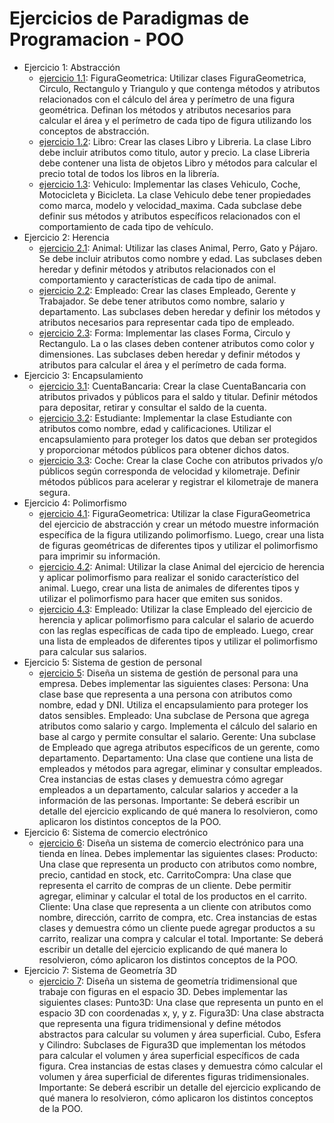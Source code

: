 # Ejercicios de Paradigmas de Programacion - POO

- Ejercicio 1: Abstracción
  - [ejercicio 1.1](ejercicio1.1.py): FiguraGeometrica: Utilizar clases FiguraGeometrica, Circulo, Rectangulo y Triangulo y que contenga métodos y atributos relacionados con el cálculo del área y perímetro de una figura geométrica. Definan los métodos y atributos necesarios para calcular el área y el perímetro de cada tipo de figura utilizando los conceptos de abstracción.
  - [ejercicio 1.2](ejercicio1.2.py): Libro: Crear las clases Libro y Libreria. La clase Libro debe incluir atributos como titulo, autor y precio. La clase Libreria debe contener una lista de objetos Libro y métodos para calcular el precio total de todos los libros en la librería.
  - [ejercicio 1.3](ejercicio1.3.py): Vehiculo: Implementar las clases Vehiculo, Coche, Motocicleta y Bicicleta. La clase Vehiculo debe tener propiedades como marca, modelo y velocidad_maxima. Cada subclase debe definir sus métodos y atributos específicos relacionados con el comportamiento de cada tipo de vehículo.
- Ejercicio 2: Herencia
  - [ejercicio 2.1](ejercicio2.1.py): Animal: Utilizar las clases Animal, Perro, Gato y Pájaro. Se debe incluir atributos como nombre y edad. Las subclases deben heredar y definir métodos y atributos relacionados con el comportamiento y características de cada tipo de animal.
  - [ejercicio 2.2](ejercicio2.2.py): Empleado: Crear las clases Empleado, Gerente y Trabajador. Se debe tener atributos como nombre, salario y departamento. Las subclases deben heredar y definir los métodos y atributos necesarios para representar cada tipo de empleado.
  - [ejercicio 2.3](ejercicio2.3.py): Forma: Implementar las clases Forma, Circulo y Rectangulo. La o las clases deben contener atributos como color y dimensiones. Las subclases deben heredar y definir métodos y atributos para calcular el área y el perímetro de cada forma.
- Ejercicio 3: Encapsulamiento
  - [ejercicio 3.1](ejercicio3.1.py): CuentaBancaria: Crear la clase CuentaBancaria con atributos privados y públicos para el saldo y titular. Definir métodos para depositar, retirar y consultar el saldo de la cuenta.
  - [ejercicio 3.2](ejercicio3.2.py): Estudiante: Implementar la clase Estudiante con atributos como nombre, edad y calificaciones. Utilizar el encapsulamiento para proteger los datos que deban ser protegidos y proporcionar métodos públicos para obtener dichos datos.
  - [ejercicio 3.3](ejercicio3.3.py): Coche: Crear la clase Coche con atributos privados y/o públicos según corresponda de velocidad y kilometraje. Definir métodos públicos para acelerar y registrar el kilometraje de manera segura.
- Ejercicio 4: Polimorfismo
  - [ejercicio 4.1](ejercicio4.1.py): FiguraGeometrica: Utilizar la clase FiguraGeometrica del ejercicio de abstracción y crear un método muestre información específica de la figura utilizando polimorfismo. Luego, crear una lista de figuras geométricas de diferentes tipos y utilizar el polimorfismo para imprimir su información.
  - [ejercicio 4.2](ejercicio4.2.py): Animal: Utilizar la clase Animal del ejercicio de herencia y aplicar polimorfismo para realizar el sonido característico del animal. Luego, crear una lista de animales de diferentes tipos y utilizar el polimorfismo para hacer que emiten sus sonidos.
  - [ejercicio 4.3](ejercicio4.3.py): Empleado: Utilizar la clase Empleado del ejercicio de herencia y aplicar polimorfismo para calcular el salario de acuerdo con las reglas específicas de cada tipo de empleado. Luego, crear una lista de empleados de diferentes tipos y utilizar el polimorfismo para calcular sus salarios.
- Ejercicio 5: Sistema de gestion de personal
  - [ejercicio 5](ejercicio5.py): Diseña un sistema de gestión de personal para una empresa. Debes implementar las siguientes clases: Persona: Una clase base que representa a una persona con atributos como nombre, edad y DNI. Utiliza el encapsulamiento para proteger los datos sensibles. Empleado: Una subclase de Persona que agrega atributos como salario y cargo. Implementa el cálculo del salario en base al cargo y permite consultar el salario. Gerente: Una subclase de Empleado que agrega atributos específicos de un gerente, como departamento. Departamento: Una clase que contiene una lista de empleados y métodos para agregar, eliminar y consultar empleados. Crea instancias de estas clases y demuestra cómo agregar empleados a un departamento, calcular salarios y acceder a la información de las personas. Importante: Se deberá escribir un detalle del ejercicio explicando de qué manera lo resolvieron, como aplicaron los distintos conceptos de la POO.
- Ejercicio 6: Sistema de comercio electrónico
  - [ejercicio 6](ejercicio6.py): Diseña un sistema de comercio electrónico para una tienda en línea. Debes implementar las siguientes clases: Producto: Una clase que representa un producto con atributos como nombre, precio, cantidad en stock, etc. CarritoCompra: Una clase que representa el carrito de compras de un cliente. Debe permitir agregar, eliminar y calcular el total de los productos en el carrito. Cliente: Una clase que representa a un cliente con atributos como nombre, dirección, carrito de compra, etc. Crea instancias de estas clases y demuestra cómo un cliente puede agregar productos a su carrito, realizar una compra y calcular el total. Importante: Se deberá escribir un detalle del ejercicio explicando de qué manera lo resolvieron, cómo aplicaron los distintos conceptos de la POO.
- Ejercicio 7: Sistema de Geometría 3D
  - [ejercicio 7](ejercicio7.py): Diseña un sistema de geometría tridimensional que trabaje con figuras en el espacio 3D. Debes implementar las siguientes clases: Punto3D: Una clase que representa un punto en el espacio 3D con coordenadas x, y, y z. Figura3D: Una clase abstracta que representa una figura tridimensional y define métodos abstractos para calcular su volumen y área superficial. Cubo, Esfera y Cilindro: Subclases de Figura3D que implementan los métodos para calcular el volumen y área superficial específicos de cada figura. Crea instancias de estas clases y demuestra cómo calcular el volumen y área superficial de diferentes figuras tridimensionales. Importante: Se deberá escribir un detalle del ejercicio explicando de qué manera lo resolvieron, cómo aplicaron los distintos conceptos de la POO.
